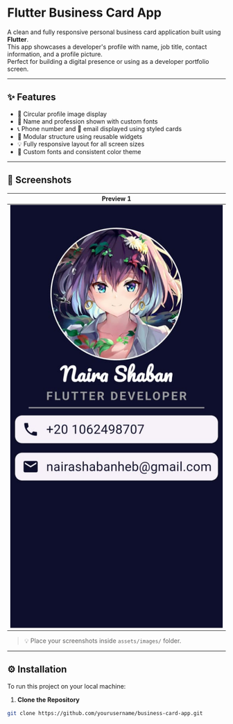 # Flutter Business Card App

A clean and fully responsive personal business card application built using **Flutter**.  
This app showcases a developer's profile with name, job title, contact information, and a profile picture.  
Perfect for building a digital presence or using as a developer portfolio screen.

---

## ✨ Features

- 👤 Circular profile image display
- 📝 Name and profession shown with custom fonts
- 📞 Phone number and 📧 email displayed using styled cards
- 🧱 Modular structure using reusable widgets
- 💡 Fully responsive layout for all screen sizes
- 🎨 Custom fonts and consistent color theme

---

## 📸 Screenshots

| Preview 1 |
|-----------|
| ![Screenshot 1](assets/images/1.jpg) | 

> 💡 Place your screenshots inside `assets/images/` folder.



---

## ⚙️ Installation

To run this project on your local machine:

1. **Clone the Repository**

```bash
git clone https://github.com/yourusername/business-card-app.git
